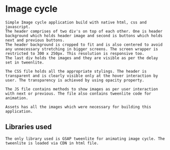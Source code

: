 # Image cycle
    Simple Image cycle application build with native html, css and javascript.
    The header comprises of two div's on top of each other. One is header background which holds header image and second is buttons which holds next and previous buttons.
    The header background is cropped to fit and is also centered to avoid any unnecessary stretching in bigger screens. The screen wrapper is restricted to 300 x 250px. This resolution is responsive too.
    The last div holds the images and they are visible as per the delay set in tweenlite.

    The CSS file holds all the appropriate stylings. The header is transparent and is clearly visible only at the hover interaction by user. The transparency is achieved by using opacity property.

    The JS file contains methods to show images as per user interaction with next or previous. The file also contains tweenlite code for animation.

    Assets has all the images which were necessary for building this application.

## Libraries used
    The only library used is GSAP tweenlite for animating image cycle. The tweenlite is loaded via CDN in html file.